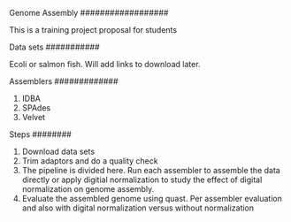 Genome Assembly 
##################


This is a training project proposal for students

Data sets 
###########

Ecoli or salmon fish. Will add links to download later. 


Assemblers 
#############

1. IDBA 
2. SPAdes 
3. Velvet 


Steps
########

1. Download data sets
2. Trim adaptors and do a quality check 
3. The pipeline is divided here. Run each assembler to assemble the data directly or apply digitial normalization to study the effect of digital normalization on genome assembly. 
4. Evaluate the assembled genome using quast. Per assembler evaluation and also with digital normalization versus without normalization 


